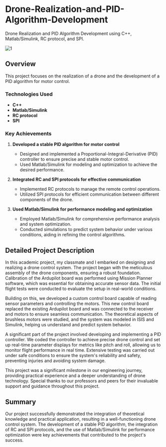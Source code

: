 # Drone-Realization-and-PID-Algorithm-Development
Drone Realization and PID Algorithm Development using C++, Matlab/Simulink, RC protocol, and SPI.

![1](https://github.com/user-attachments/assets/0a55843b-d0b9-43ce-949d-84aad69c3b02)

## Overview

This project focuses on the realization of a drone and the development of a PID algorithm for motor control.

### Technologies Used
- **C++**
- **Matlab/Simulink**
- **RC protocol**
- **SPI**

### Key Achievements
1. **Developed a stable PID algorithm for motor control**
   - Designed and implemented a Proportional-Integral-Derivative (PID) controller to ensure precise and stable motor control.
   - Used Matlab/Simulink for modeling and optimization to achieve the desired performance.

2. **Integrated RC and SPI protocols for effective communication**
   - Implemented RC protocols to manage the remote control operations.
   - Utilized SPI protocols for efficient communication between different components of the drone.

3. **Used Matlab/Simulink for performance modeling and optimization**
   - Employed Matlab/Simulink for comprehensive performance analysis and system optimization.
   - Conducted simulations to predict system behavior under various conditions, aiding in refining the control algorithms.

## Detailed Project Description

In this academic project, my classmate and I embarked on designing and realizing a drone control system. The project began with the meticulous assembly of the drone components, ensuring a robust foundation. Calibration of the Ardupilot board was performed using Mission Planner software, which was essential for obtaining accurate sensor data. The initial flight tests were conducted to evaluate the setup in real-world conditions.

Building on this, we developed a custom control board capable of reading sensor parameters and controlling the motors. This new control board replaced the existing Ardupilot board and was connected to the receiver and motors to ensure seamless communication. The theoretical aspects of brushless motors were studied, and the system was modeled in ISIS and Simulink, helping us understand and predict system behavior.

A significant part of the project involved developing and implementing a PID controller. We coded the controller to achieve precise drone control and set up real-time parameter displays for metrics like pitch and roll, allowing us to monitor flight performance in real time. Extensive testing was carried out under safe conditions to ensure the system's reliability and safety, preventing injuries and avoiding system damage.

This project was a significant milestone in our engineering journey, providing practical experience and a deeper understanding of drone technology. Special thanks to our professors and peers for their invaluable support and guidance throughout this project.


## Summary

Our project successfully demonstrated the integration of theoretical knowledge and practical application, resulting in a well-functioning drone control system. The development of a stable PID algorithm, the integration of RC and SPI protocols, and the use of Matlab/Simulink for performance optimization were key achievements that contributed to the project's success.
